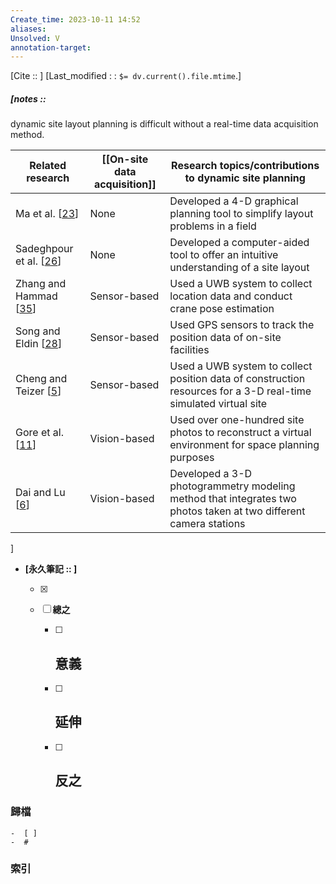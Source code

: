 ```yaml
---
Create_time: 2023-10-11 14:52
aliases: 
Unsolved: V
annotation-target:
---
```

[Cite ::  ]
[Last_modified : : `$= dv.current().file.mtime`.]
##### [notes :: 
dynamic site layout planning is difficult without a real-time data acquisition method.

|Related research|[[On-site data acquisition]]|Research topics/contributions to dynamic site planning|
|---|---|---|
|Ma et al. [[23](https://www.sciencedirect.com/science/article/pii/S0926580517300456?pes=vor#bb0115)]|None|Developed a 4-D graphical planning tool to simplify layout problems in a field|
|Sadeghpour et al. [[26](https://www.sciencedirect.com/science/article/pii/S0926580517300456?pes=vor#bb0130)]|None|Developed a computer-aided tool to offer an intuitive understanding of a site layout|
|Zhang and Hammad [[35](https://www.sciencedirect.com/science/article/pii/S0926580517300456?pes=vor#bb0175)]|Sensor-based|Used a UWB system to collect location data and conduct crane pose estimation|
|Song and Eldin [[28](https://www.sciencedirect.com/science/article/pii/S0926580517300456?pes=vor#bb0140)]|Sensor-based|Used GPS sensors to track the position data of on-site facilities|
|Cheng and Teizer [[5](https://www.sciencedirect.com/science/article/pii/S0926580517300456?pes=vor#bb0025)]|Sensor-based|Used a UWB system to collect position data of construction resources for a 3-D real-time simulated virtual site|
|Gore et al. [[11](https://www.sciencedirect.com/science/article/pii/S0926580517300456?pes=vor#bb0055)]|Vision-based|Used over one-hundred site photos to reconstruct a virtual environment for space planning purposes|
|Dai and Lu [[6](https://www.sciencedirect.com/science/article/pii/S0926580517300456?pes=vor#bb0030)]|Vision-based|Developed a 3-D photogrammetry modeling method that integrates two photos taken at two different camera stations|
]

- **[永久筆記 :: ]**
	
	- [x]
	
	- [ ] **總之**
		
		- [ ] **意義**
			-
		
		- [ ] **延伸**
			- 
		
		- [ ] **反之**
			-
		


### 歸檔 
	-  [ ]
	-  #

### 索引
